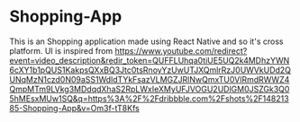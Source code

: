 # Shopping-App
This is an Shopping application made using React Native and so it's cross platform. UI is inspired from https://www.youtube.com/redirect?event=video_description&redir_token=QUFFLUhqa0tiUE5UQ2k4MDhzYWN6cXY1b1pQUS1KakpsQXxBQ3Jtc0tsRnoyYzUwUTJXQmlrRzJ0UWVkUDd2QUNqMzN1czd0N09aSS1WdldTYkFsazVLMGZJRlNwQmxTU0VlRmdRWWZ4QmpMTm9LVkg3MDdqdXhaS2RpLWxIeXMyUFJVOGU2UDlGM0JSZGk3Q05hMEsxMUw1SQ&q=https%3A%2F%2Fdribbble.com%2Fshots%2F14821385-Shopping-App&v=Om3f-tT8Kfs
